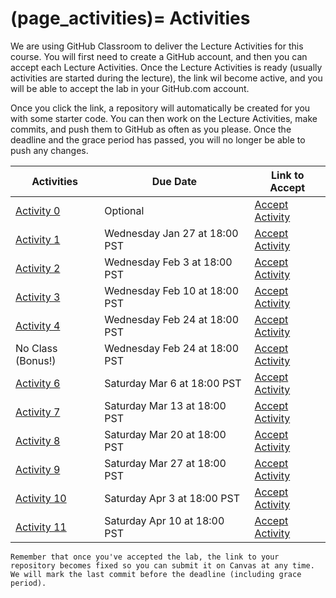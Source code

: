 (page_activities)=
Activities
=======================

<head>
    <base target="_blank">
</head>

We are using GitHub Classroom to deliver the Lecture Activities for this course.
You will first need to create a GitHub account, and then you can accept each Lecture Activities.
Once the Lecture Activities is ready (usually activities are started during the lecture), the link wil become active, and you will be able to accept the lab in your GitHub.com account.

Once you click the link, a repository will automatically be created for you with some starter code.
You can then work on the Lecture Activities, make commits, and push them to GitHub as often as you please. 
Once the deadline and the grace period has passed, you will no longer be able to push any changes.

| Activities                          | Due Date                      | Link to Accept                                             |
|-------------------------------------|-------------------------------|------------------------------------------------------------|
| [Activity 0](class/week01/lecture)  | Optional                      | [Accept Activity](https://classroom.github.com/a/aMHuU8NE) |
| [Activity 1](class/week02/lecture)  | Wednesday Jan 27 at 18:00 PST | [Accept Activity](https://classroom.github.com/a/a39MagWO) |
| [Activity 2](class/week02/lecture)  | Wednesday Feb 3 at 18:00 PST  | [Accept Activity](https://classroom.github.com/a/FhSfQyay) |
| [Activity 3](class/week03/lecture)  | Wednesday Feb 10 at 18:00 PST | [Accept Activity](https://classroom.github.com/a/qSCbYEV8) |
| [Activity 4](class/week04/lecture)  | Wednesday Feb 24 at 18:00 PST | [Accept Activity](https://classroom.github.com/a/xrCTYI-L) |
| No Class (Bonus!)                   | Wednesday Feb 24 at 18:00 PST | [Accept Activity](https://classroom.github.com/a/GRXwzsXl) |
| [Activity 6](class/week07/lecture)  | Saturday Mar 6 at 18:00 PST | [Accept Activity](https://classroom.github.com/a/71YN2rBi) |
| [Activity 7](class/week08/lecture)  | Saturday Mar 13 at 18:00 PST | [Accept Activity](https://classroom.github.com/a/YunDe8Dn) |
| [Activity 8](class/week09/lecture)  | Saturday Mar 20 at 18:00 PST | [Accept Activity](https://classroom.github.com/a/hkn_uYwK) |
| [Activity 9](class/week10/lecture)  | Saturday Mar 27 at 18:00 PST | [Accept Activity](https://classroom.github.com/a/reU1zqY0) |
| [Activity 10](class/week11/lecture) | Saturday Apr 3 at 18:00 PST | [Accept Activity]()                                        |
| [Activity 11](class/week12/lecture) | Saturday Apr 10 at 18:00 PST | [Accept Activity]()                                        |


```{tip}
Remember that once you've accepted the lab, the link to your repository becomes fixed so you can submit it on Canvas at any time. We will mark the last commit before the deadline (including grace period).
```




